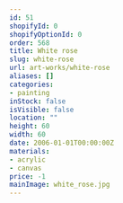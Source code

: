 ```yaml
---
id: 51
shopifyId: 0
shopifyOptionId: 0
order: 568
title: White rose
slug: white-rose
url: art-works/white-rose
aliases: []
categories:
- painting
inStock: false
isVisible: false
location: ""
height: 60
width: 60
date: 2006-01-01T00:00:00Z
materials:
- acrylic
- canvas
price: -1
mainImage: white_rose.jpg
---
```

